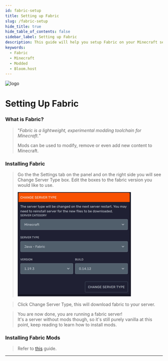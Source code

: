 ```yaml
---
id: fabric-setup
title: Setting up Fabric
slug: /fabric-setup
hide_title: true
hide_table_of_contents: false
sidebar_label: Setting up Fabric
description: This guide will help you setup Fabric on your Minecraft server
keywords:
  - Fabric
  - Minecraft
  - Modded
  - Bloom.host
---
```


<div class="text--center">
<img src="https://bloom.host/logo-white.svg" alt="logo" height="50%" width="50%"/>
<h1>Setting Up Fabric</h1>
</div>

### What is Fabric?
> "*Fabric is a lightweight, experimental modding toolchain for Minecraft.*"
> 
> Mods can be used to modify, remove or even add new content to Minecraft.


### Installing Fabric
> Go the the Settings tab on the panel and on the right side you will see Change Server Type box. 
> Edit the boxes to the fabric version you would like to use.
>
> ![Bloom.host Fabric](../../static/imgs/plugins_and_modifications/fabric_setup/FabricInstaller.png)

> Click Change Server Type, this will download fabric to your server. 

> You are now done, you are running a fabric server!  
> It's a server without mods though, so it's still purely vanilla at this point, keep reading to learn how to install mods.

### Installing Fabric Mods
> 
> Refer to [this](mods-install) guide.

---
